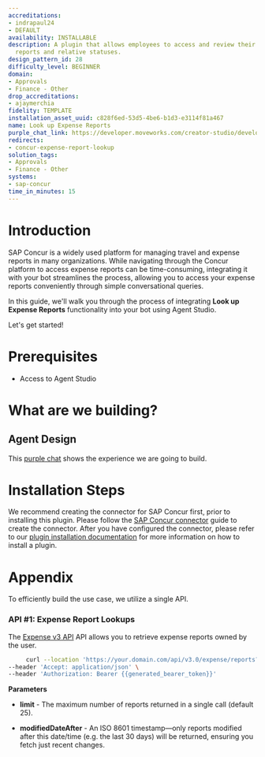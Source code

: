 ```yaml
---
accreditations:
- indrapaul24
- DEFAULT
availability: INSTALLABLE
description: A plugin that allows employees to access and review their own expense
  reports and relative statuses.
design_pattern_id: 28
difficulty_level: BEGINNER
domain:
- Approvals
- Finance - Other
drop_accreditations:
- ajaymerchia
fidelity: TEMPLATE
installation_asset_uuid: c828f6ed-53d5-4be6-b1d3-e3114f81a467
name: Look up Expense Reports
purple_chat_link: https://developer.moveworks.com/creator-studio/developer-tools/purple-chat?conversation=%7B%22startTimestamp%22%3A%2211%3A43+AM%22%2C%22messages%22%3A%5B%7B%22parts%22%3A%5B%7B%22richText%22%3A%22Show+me+my+expense+reports%22%7D%5D%2C%22role%22%3A%22user%22%7D%2C%7B%22parts%22%3A%5B%7B%22reasoningSteps%22%3A%5B%7B%22richText%22%3A%22Running+Creator+Studio+plugin+to+retrieve+Expense+Reports+from+Concur%22%2C%22status%22%3A%22success%22%7D%5D%7D%2C%7B%22richText%22%3A%22You+have+two+expense+reports%3A%22%7D%2C%7B%22richText%22%3A%22%3Cb%3ENew+test+report%3C%2Fb%3E%3Cbr%3ESubmitted+%26+Pending+Approval%3Cbr%3E%3Cb%3ETotal+Claimed+Amount%3A%3C%2Fb%3E+%2460.00%3Cbr%3EStatus%3A+%3Ci%3ECurrently+not+paid%3C%2Fi%3E%22%7D%2C%7B%22citations%22%3A%5B%7B%22citationTitle%22%3A%22View+in+SAP+Concur%22%2C%22connectorName%22%3A%22sap-concur%22%7D%5D%7D%2C%7B%22richText%22%3A%22%3Cb%3EInternet+Reimbursement%3C%2Fb%3E%3Cbr%3ENot+submitted%3Cbr%3E%3Cb%3ETotal+Claimed+Amount%3A%3C%2Fb%3E+%2425.00%3Cbr%3EStatus%3A+%3Ci%3ENot+paid%3C%2Fi%3E%22%7D%2C%7B%22citations%22%3A%5B%7B%22citationTitle%22%3A%22View+in+SAP+Concur%22%2C%22connectorName%22%3A%22sap-concur%22%7D%5D%7D%5D%2C%22role%22%3A%22assistant%22%7D%5D%7D
redirects:
- concur-expense-report-lookup
solution_tags:
- Approvals
- Finance - Other
systems:
- sap-concur
time_in_minutes: 15
---
```


# Introduction

SAP Concur is a widely used platform for managing travel and expense reports in many organizations. While navigating through the Concur platform to access expense reports can be time-consuming, integrating it with your bot streamlines the process, allowing you to access your expense reports conveniently through simple conversational queries.

In this guide, we'll walk you through the process of integrating **Look up Expense Reports** functionality into your bot using Agent Studio.

Let's get started!

# Prerequisites

- Access to Agent Studio

# What are we building?

## Agent Design

This [purple chat](https://developer.moveworks.com/creator-studio/developer-tools/purple-chat/?conversation=%7B%22startTimestamp%22%3A%2211%3A43+AM%22%2C%22messages%22%3A%5B%7B%22parts%22%3A%5B%7B%22richText%22%3A%22Show+me+my+expense+reports%22%7D%5D%2C%22role%22%3A%22user%22%7D%2C%7B%22parts%22%3A%5B%7B%22reasoningSteps%22%3A%5B%7B%22richText%22%3A%22Running+Creator+Studio+plugin+to+retrieve+Expense+Reports+from+Concur%22%2C%22status%22%3A%22success%22%7D%5D%7D%2C%7B%22richText%22%3A%22You+have+two+expense+reports%3A%22%7D%2C%7B%22richText%22%3A%22%3Cb%3ENew+test+report%3C%2Fb%3E%3Cbr%3ESubmitted+%26+Pending+Approval%3Cbr%3E%3Cb%3ETotal+Claimed+Amount%3A%3C%2Fb%3E+%2460.00%3Cbr%3EStatus%3A+%3Ci%3ECurrently+not+paid%3C%2Fi%3E%22%7D%2C%7B%22citations%22%3A%5B%7B%22citationTitle%22%3A%22View+in+SAP+Concur%22%2C%22connectorName%22%3A%22sap-concur%22%7D%5D%7D%2C%7B%22richText%22%3A%22%3Cb%3EInternet+Reimbursement%3C%2Fb%3E%3Cbr%3ENot+submitted%3Cbr%3E%3Cb%3ETotal+Claimed+Amount%3A%3C%2Fb%3E+%2425.00%3Cbr%3EStatus%3A+%3Ci%3ENot+paid%3C%2Fi%3E%22%7D%2C%7B%22citations%22%3A%5B%7B%22citationTitle%22%3A%22View+in+SAP+Concur%22%2C%22connectorName%22%3A%22sap-concur%22%7D%5D%7D%5D%2C%22role%22%3A%22assistant%22%7D%5D%7D) shows the experience we are going to build. 

# Installation Steps

We recommend creating the connector for SAP Concur first, prior to installing this plugin. Please follow the [SAP Concur connector](https://developer.moveworks.com/creator-studio/resources/connector?id=sap-concur) guide to create the connector. After you have configured the connector, please refer to our [plugin installation documentation](https://help.moveworks.com/docs/ai-agent-marketplace-installation) for more information on how to install a plugin.

# Appendix

To efficiently build the use case, we utilize a single API.

### API #1: Expense Report Lookups

The [Expense v3 API](https://developer.concur.com/api-reference/expense/expense-report/v3.reports.html) API allows you to retrieve expense reports owned by the user.
 ```bash
      curl --location 'https://your.domain.com/api/v3.0/expense/reports?user={{user_email_address}}&limit=25&modifiedDateAfter=<last_30_days>' \
 --header 'Accept: application/json' \
 --header 'Authorization: Bearer {{generated_bearer_token}}'
 ```

**Parameters**

- **limit** - The maximum number of reports returned in a single call (default 25).

- **modifiedDateAfter** - An ISO 8601 timestamp—only reports modified after this date/time (e.g. the last 30 days) will be returned, ensuring you fetch just recent changes.